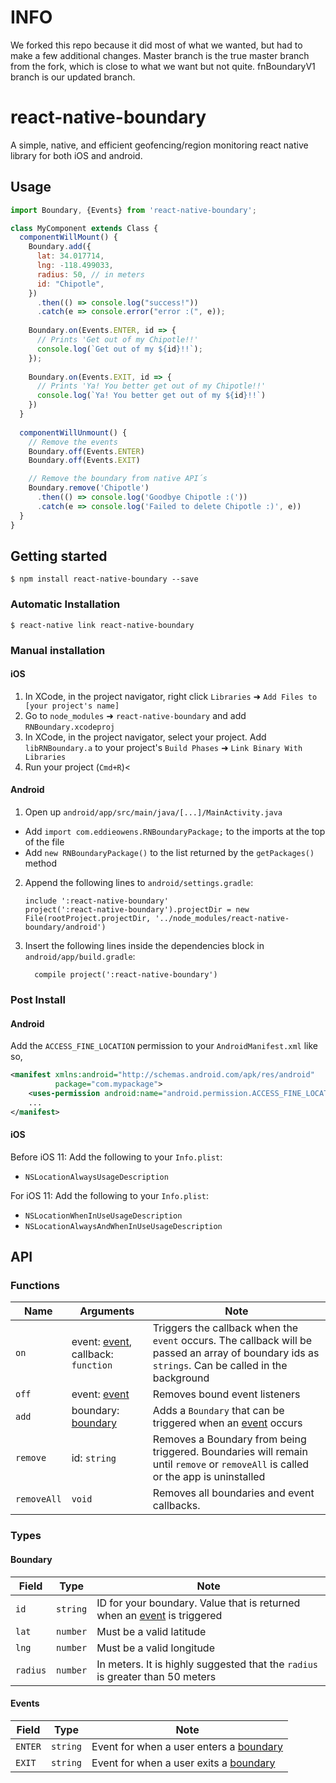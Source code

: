 # INFO

We forked this repo because it did most of what we wanted, but had to make a few additional changes. Master branch is the true master branch from the fork, which is close to what we want but not quite. fnBoundaryV1 branch is our updated branch.


# react-native-boundary

A simple, native, and efficient geofencing/region monitoring react native library for both iOS and android. 

## Usage
```javascript
import Boundary, {Events} from 'react-native-boundary';

class MyComponent extends Class {
  componentWillMount() {
    Boundary.add({
      lat: 34.017714,
      lng: -118.499033,
      radius: 50, // in meters
      id: "Chipotle",
    })
      .then(() => console.log("success!"))
      .catch(e => console.error("error :(", e));
   
    Boundary.on(Events.ENTER, id => {
      // Prints 'Get out of my Chipotle!!'
      console.log(`Get out of my ${id}!!`);
    });
    
    Boundary.on(Events.EXIT, id => {
      // Prints 'Ya! You better get out of my Chipotle!!'
      console.log(`Ya! You better get out of my ${id}!!`)
    })
  }
  
  componentWillUnmount() {
    // Remove the events
    Boundary.off(Events.ENTER)
    Boundary.off(Events.EXIT)

    // Remove the boundary from native API´s
    Boundary.remove('Chipotle')
      .then(() => console.log('Goodbye Chipotle :('))
      .catch(e => console.log('Failed to delete Chipotle :)', e))
  }
}
```
## Getting started

`$ npm install react-native-boundary --save`

### Automatic Installation

`$ react-native link react-native-boundary`

### Manual installation


#### iOS

1. In XCode, in the project navigator, right click `Libraries` ➜ `Add Files to [your project's name]`
2. Go to `node_modules` ➜ `react-native-boundary` and add `RNBoundary.xcodeproj`
3. In XCode, in the project navigator, select your project. Add `libRNBoundary.a` to your project's `Build Phases` ➜ `Link Binary With Libraries`
4. Run your project (`Cmd+R`)<

#### Android

1. Open up `android/app/src/main/java/[...]/MainActivity.java`
  - Add `import com.eddieowens.RNBoundaryPackage;` to the imports at the top of the file
  - Add `new RNBoundaryPackage()` to the list returned by the `getPackages()` method
2. Append the following lines to `android/settings.gradle`:
  	```
  	include ':react-native-boundary'
  	project(':react-native-boundary').projectDir = new File(rootProject.projectDir, '../node_modules/react-native-boundary/android')
  	```
3. Insert the following lines inside the dependencies block in `android/app/build.gradle`:
  	```
      compile project(':react-native-boundary')
  	```
  	
### Post Install

#### Android

Add the `ACCESS_FINE_LOCATION` permission to your `AndroidManifest.xml` like so,

```xml
<manifest xmlns:android="http://schemas.android.com/apk/res/android"
          package="com.mypackage">
    <uses-permission android:name="android.permission.ACCESS_FINE_LOCATION"/>
    ...
</manifest>
```

#### iOS
Before iOS 11:
Add the following to your `Info.plist`:
- `NSLocationAlwaysUsageDescription`

For iOS 11:
Add the following to your `Info.plist`:
- `NSLocationWhenInUseUsageDescription`
- `NSLocationAlwaysAndWhenInUseUsageDescription`

## API

### Functions
Name        | Arguments                                     | Note
----------- | --------------------------------------------- | ---
`on`        | event: [event](#events), callback: `function` | Triggers the callback when the `event` occurs. The callback will be passed an array of boundary ids as `strings`. Can be called in the background
`off`       | event: [event](#events)                       | Removes bound event listeners
`add`       | boundary: [boundary](#boundary)               | Adds a `Boundary` that can be triggered when an [event](#events) occurs
`remove`    | id: `string`                                  | Removes a Boundary from being triggered. Boundaries will remain until `remove` or `removeAll` is called or the app is uninstalled
`removeAll` | `void`                                        | Removes all boundaries and event callbacks.

### Types
#### Boundary
Field    | Type     | Note
-------- | -------- | ----
`id`     | `string` | ID for your boundary. Value that is returned when an [event](#events) is triggered
`lat`    | `number` | Must be a valid latitude
`lng`    | `number` | Must be a valid longitude
`radius` | `number` | In meters. It is highly suggested that the `radius` is greater than 50 meters

#### Events
Field    | Type      | Note
-------- | --------- | ----
`ENTER`  | `string`  | Event for when a user enters a [boundary](#boundary)  
`EXIT`   | `string`  | Event for when a user exits a [boundary](#boundary)

